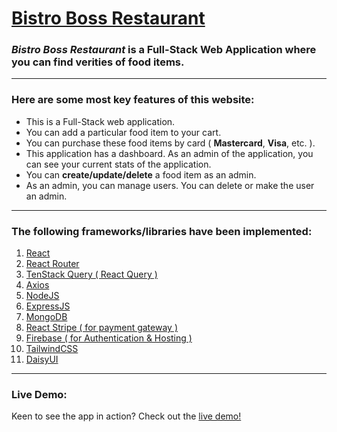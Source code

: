 # [Bistro Boss Restaurant](https://bistro-boss-restaurant-24b36.web.app/)
### ***Bistro Boss Restaurant*** is a Full-Stack Web Application where you can find verities of food items. 
----
### Here are some most key features of this website:
- This is a Full-Stack web application.
- You can add a particular food item to your cart.
- You can purchase these food items by card ( **Mastercard**, **Visa**, etc. ).
- This application has a dashboard. As an admin of the application, you can see your current stats of the application.
- You can **create/update/delete** a food item as an admin.
- As an admin, you can manage users. You can delete or make the user an admin.
----
### The following frameworks/libraries have been implemented:
1. [React](https://react.dev/)
2. [React Router](https://reactrouter.com/en/main)
3. [TenStack Query ( React Query )](https://tanstack.com/query/v3/)
4. [Axios](https://axios-http.com/docs/intro)
5. [NodeJS](https://nodejs.org/en)
6. [ExpressJS](https://expressjs.com/)
7. [MongoDB](https://www.mongodb.com/)
8. [React Stripe ( for payment gateway )](https://www.npmjs.com/package/@stripe/react-stripe-js)
9. [Firebase ( for Authentication & Hosting )](https://firebase.google.com/)
10. [TailwindCSS](https://tailwindcss.com/)
11. [DaisyUI](https://daisyui.com/)
-----
### Live Demo: 
Keen to see the app in action? Check out the [live demo!](https://bistro-boss-restaurant-24b36.web.app/)
